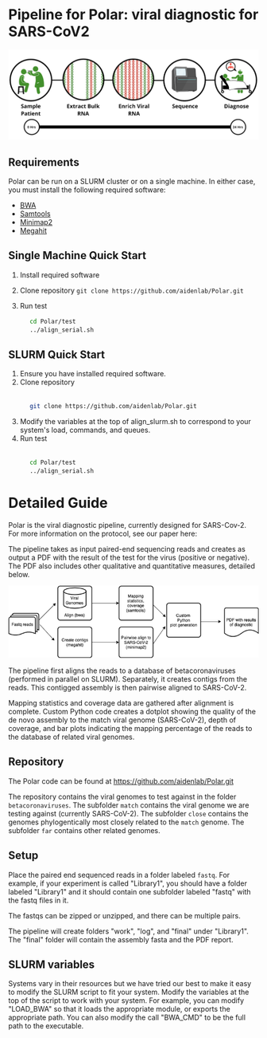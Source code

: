 # Pipeline for Polar: viral diagnostic for SARS-CoV2
![Protocol image](images/polar_protocol.png)

## Requirements
Polar can be run on a SLURM cluster or on a single machine.
In either case, you must install the following required software:

* [BWA](https://github.com/lh3/bwa)
* [Samtools](http://www.htslib.org/download)
* [Minimap2](https://github.com/lh3/minimap2)
* [Megahit](https://github.com/voutcn/megahit)

## Single Machine Quick Start

1. Install required software
2. Clone repository
      `git clone https://github.com/aidenlab/Polar.git`

3. Run test
```bash
      cd Polar/test
      ../align_serial.sh
```

## SLURM Quick Start

1. Ensure you have installed required software.
2. Clone repository
```bash

      git clone https://github.com/aidenlab/Polar.git
```
3. Modify the variables at the top of align_slurm.sh to
   correspond to your system's load, commands, and queues.
4. Run test
```bash

      cd Polar/test
      ../align_serial.sh
```

# Detailed Guide

Polar is the viral diagnostic pipeline, currently designed
for SARS-Cov-2. For more information on the protocol, see
our paper here:

The pipeline takes as input paired-end sequencing reads
and creates as output a PDF with the result of the test for the virus
(positive or negative). The PDF also includes other qualitative and 
quantitative measures, detailed below.

![Pipeline image](images/polar_pipeline.png)

The pipeline first aligns the reads to a database of betacoronaviruses 
(performed in parallel on SLURM). Separately, it creates contigs from the
reads. This contigged assembly is then pairwise aligned to SARS-CoV-2.

Mapping statistics and coverage data are gathered after alignment is complete.
Custom Python code creates a dotplot showing the quality of the de novo
assembly to the match viral genome (SARS-CoV-2), depth of coverage, and
bar plots indicating the mapping percentage of the reads to the database of related viral genomes.

## Repository

The Polar code can be found at https://github.com/aidenlab/Polar.git

The repository contains the viral genomes to test against in the folder
`betacoronaviruses`. The subfolder `match` contains the viral genome
we are testing against (currently SARS-CoV-2). The subfolder `close`
contains the genomes phylogentically most closely related to the `match`
genome. The subfolder `far` contains other related genomes. 

## Setup

Place the paired end sequenced reads in a folder labeled `fastq`.
For example, if your experiment is called "Library1", you should have
a folder labeled "Library1" and it should contain one subfolder labeled
"fastq" with the fastq files in it.

The fastqs can be zipped or unzipped, and there can be multiple pairs.

The pipeline will create folders "work", "log", and "final" under "Library1".
The "final" folder will contain the assembly fasta and the PDF report. 

## SLURM variables

Systems vary in their resources but we have tried our best to make it 
easy to modify the SLURM script to fit your system. Modify the variables
at the top of the script to work with your system. For example, you can 
modify "LOAD_BWA" so that it loads the appropriate module, or exports
the appropriate path. You can also modify the call "BWA_CMD" to be the
full path to the executable.



